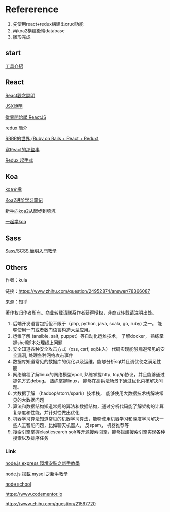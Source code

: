# Refererence
1. 先使用react+redux構建出crud功能
2. 再koa2構建後端database
3. 雛形完成

## start

[工具介紹](https://blog.miniasp.com/post/2015/08/13/essential-frontend-tools-2015.aspx) 





## React

[React觀念說明](https://j6qup3.github.io/2016/08/06/%E7%8C%B4%E5%AD%90%E4%B9%9F%E8%83%BD%E7%9C%8B%E6%87%82%E7%9A%84-React-%E6%95%99%E5%AD%B8-1/)


[JSX說明](http://blog.techbridge.cc/2016/04/21/react-jsx-introduction/#%E4%BA%8C%E3%80%81JSX-%E7%94%A8%E6%B3%95%E6%91%98%E8%A6%81)

[從零開始學 ReactJS](https://www.gitbook.com/book/kdchang/react101/details)

[redux 簡介](http://huli.logdown.com/posts/294037-javascript-redux-basic-tutorial)

[ RRRR的世界 (Ruby on Rails + React + Redux)](http://ithelp.ithome.com.tw/articles/10186143)

[寫React的那些事](http://ithelp.ithome.com.tw/articles/10184585)

[Redux 起手式](https://jigsawye.com/2015/11/29/instruction-with-redux/)

## Koa

[koa文檔](https://github.com/guo-yu/koa-guide)

[Koa2进阶学习笔记](https://chenshenhai.github.io/koa2-note/)

[新手向koa2从起步到填坑](http://www.jianshu.com/p/6b816c609669)

[一起学koa](http://17koa.com/koa-generator-examples/)

## Sass

[Sass/SCSS 簡明入門教學](http://blog.techbridge.cc/2017/06/30/sass-scss-tutorial-introduction/)

## Others 

作者：kula

链接：https://www.zhihu.com/question/24952874/answer/78366087

来源：知乎

著作权归作者所有。商业转载请联系作者获得授权，非商业转载请注明出处。

1.  后端开发语言包括但不限于（php, python, java, scala, go, ruby) 之一。  能够使用一门或者数门语言构造大型应用。
2.  运维了解 (ansible, salt, puppet）等自动化运维技术， 了解docker， 熟练掌握shell脚本处理线上问题
3.  安全知道各种安全攻击方式（xss, csrf, sql注入） 代码实现能够规避常见的安全漏洞,  处理各种网络攻击事件
4.  数据库知道常见的数据库的优化以及运维，能够分析sql并且调优使之满足性能
5.  网络编程了解linux的网络模型epoll, 熟练掌握http, tcp/ip协议，并且能够通过抓包方式debug。  熟练掌握linux， 能够在高兵法场景下通过优化内核解决问题。
6.  大数据了解 （hadoop/storn/spark）技术栈， 能够使用大数据技术栈解决常见的大数据问题
7. 算法和数据结构知道常规的算法和数据结构，通过分析代码能了解架构的计算复杂度和性能，并针对性做出优化
8. 机器学习算法知道常见的机器学习算法，能够使用机器学习和深度学习解决一些人工智能问题，比如聊天机器人， 反spam，  机器推荐等
9.  搜索引擎掌握elasticsearch solr等开源搜索引擎，能够搭建搜索引擎实现各种搜索以及排序任务


### Link

[node.js express 環境安裝之新手教學](https://dotblogs.com.tw/explooosion/2016/06/11/213626)

[node.js 搭載 mysql 之新手教學](https://dotblogs.com.tw/explooosion/2016/07/18/010601)

[node school](https://nodeschool.io/zh-tw/)

https://www.codementor.io

https://www.zhihu.com/question/21567720
